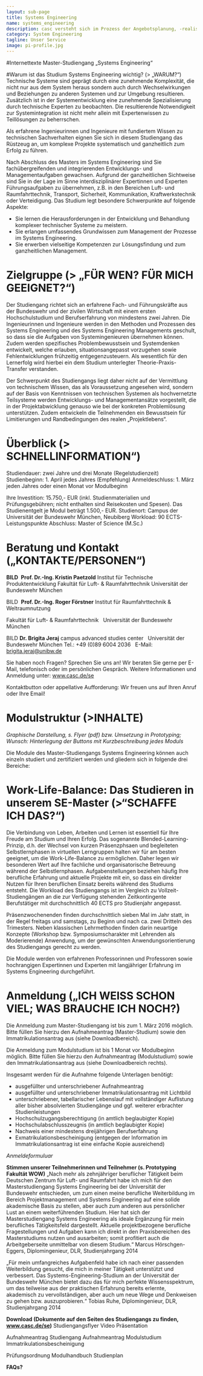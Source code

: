 ```yaml
---
layout: sub-page
title: Systems Engineering
name: systems_engineering
description: casc versteht sich im Prozess der Angebotsplanung, -realisierung und -verbesserung als Dienstleister, der akademischen Verantwortlichen und Unternehmen insbesondere eine administrativ-organisatorische Unterstützung entlang der gesamten Wertschöpfungskette der Weiterbildungsangebote anbietet.
category: System Engineering
tagline: Unser Service
image: pi-profile.jpg
---
```


#Internettexte Master-Studiengang „Systems Engineering“

#Warum ist das Studium Systems Engineering wichtig? (> „WARUM?“)
Technische Systeme sind geprägt durch eine zunehmende Komplexität, die nicht nur aus dem System heraus sondern auch durch Wechselwirkungen und Beziehungen zu anderen Systemen und zur Umgebung resultieren. Zusätzlich ist in der Systementwicklung eine zunehmende Spezialisierung durch technische Experten zu beobachten. Die resultierende Notwendigkeit zur Systemintegration ist nicht mehr allein mit Expertenwissen zu Teillösungen zu beherrschen.

Als erfahrene Ingenieurinnen und Ingenieure mit fundiertem Wissen zu technischen Sachverhalten eignen Sie sich in diesem Studiengang das Rüstzeug an, um komplexe Projekte systematisch und ganzheitlich zum Erfolg zu führen. 

Nach Abschluss des Masters im Systems Engineering sind Sie fachübergreifenden und integrierenden Entwicklungs- und Managementaufgaben gewachsen. Aufgrund der ganzheitlichen Sichtweise sind Sie in der Lage im Sinne interdisziplinärer Expertinnen und Experten Führungsaufgaben zu übernehmen, z.B. in den Bereichen Luft- und Raumfahrttechnik, Transport, Sicherheit, Kommunikation, Kraftwerkstechnik oder Verteidigung.
Das Studium legt besondere Schwerpunkte auf folgende Aspekte:

* Sie lernen die Herausforderungen in der Entwicklung und Behandlung komplexer technischer Systeme zu meistern.
* Sie erlangen umfassendes Grundwissen zum Management der Prozesse im Systems Engineering.
* Sie erwerben vielseitige Kompetenzen zur Lösungsfindung und zum ganzheitlichen Management.


# Zielgruppe (> „FÜR WEN? FÜR MICH GEEIGNET?“)


Der Studiengang richtet sich an erfahrene Fach- und Führungskräfte aus der Bundeswehr und der zivilen Wirtschaft mit einem ersten Hochschulstudium und Berufserfahrung von mindestens zwei Jahren. Die Ingenieurinnen und Ingenieure werden in den Methoden und Prozessen des Systems Engineering und des Systems Engineering Managements geschult, so dass sie die Aufgaben von Systemingenieuren übernehmen können. Zudem werden spezifisches Problembewusstsein und Systemdenken entwickelt, welche erlauben, situationsangepasst vorzugehen sowie Fehlentwicklungen frühzeitig entgegenzusteuern. Als wesentlich für den Lernerfolg wird hierbei ein dem Studium unterlegter Theorie-Praxis-Transfer verstanden.

Der Schwerpunkt des Studiengangs liegt daher nicht auf der Vermittlung von technischem Wissen, das als Voraussetzung angesehen wird, sondern auf der Basis von Kenntnissen von technischen Systemen als hochvernetzte Teilsysteme werden Entwicklungs- und Managementansätze vorgestellt, die in der Projektabwicklung genauso wie bei der konkreten Problemlösung unterstützen. Zudem entwickeln die Teilnehmenden ein Bewusstsein für Limitierungen und Randbedingungen des realen „Projektlebens“. 


# Überblick (> SCHNELLINFORMATION“)
Studiendauer:	    zwei Jahre und drei Monate (Regelstudienzeit)
Studienbeginn:	    1. April jedes Jahres (Empfehlung)
Anmeldeschluss: 	1. März jeden Jahres oder einen Monat vor Modulbeginn

Ihre Investition:	15.750,- EUR (inkl. Studienmaterialien und Prüfungsgebühren; nicht enthalten sind 							Reisekosten und Spesen). Das Studienentgelt je Modul beträgt 1.500,- EUR.
Studienort:			Campus der Universität der Bundeswehr München, Neubiberg
Workload:			90 ECTS-Leistungspunkte
Abschluss:			Master of Science (M.Sc.)

# Beratung und Kontakt („KONTAKTE/PERSONEN“)
**BILD **
**Prof. Dr.-Ing. Kristin Paetzold**	
Institut für Technische Produktentwicklung 
Fakultät für Luft- & Raumfahrttechnik 
Universität der Bundeswehr München

BILD 
**Prof. Dr.-Ing. Roger Förstner**
Institut für Raumfahrttechnik & Weltraumnutzung 

Fakultät für Luft- & Raumfahrttechnik  
Universität der Bundeswehr München 

BILD
**Dr. Brigita Jeraj**
campus advanced studies center	 
Universität der Bundeswehr München
Tel.: +49 (0)89 6004 2036	 
E-Mail: brigita.jeraj@unibw.de	 

Sie haben noch Fragen? Sprechen Sie uns an! Wir beraten Sie gerne per E-Mail, telefonisch oder im persönlichen Gespräch. Weitere Informationen und Anmeldung unter: www.casc.de/se 

Kontaktbutton oder appellative Aufforderung: Wir freuen uns auf Ihren Anruf oder Ihre Email!



# Modulstruktur (>INHALTE)
*Graphische Darstellung, s. Flyer (pdf) bzw. Umsetzung in Prototyping; Wunsch: Hinterlegung der Buttons mit Kurzbeschreibung jedes Moduls*

Die Module des Master-Studiengangs Systems Engineering können auch einzeln studiert und zertifiziert werden und gliedern sich in folgende drei Bereiche:

# Work-Life-Balance: Das Studieren in unserem SE-Master (>“SCHAFFE ICH DAS?“)
Die Verbindung von Leben, Arbeiten und Lernen ist essentiell für Ihre Freude am Studium und Ihren Erfolg. Das sogenannte Blended-Learning-Prinzip, d.h. der Wechsel von kurzen Präsenzphsaen und begleiteten Selbstlernphasen in virtuellen Lerngruppen halten wir für am besten geeignet, um die Work-Life-Balance zu ermöglichen. Daher legen wir besonderen Wert auf Ihre fachliche und organisatorische Betreuung während der Selbstlernphasen. Aufgabenstellungen beziehen häufig Ihre berufliche Erfahrung und aktuelle Projekte mit ein, so dass ein direkter Nutzen für Ihren beruflichen Einsatz bereits während des Studiums entsteht. Die Workload des Studiengangs ist im Vergleich zu Vollzeit-Studiengängen an die zur Verfügung stehenden Zeitkontingente Berufstätiger mit durchschnittlich 40 ECTS pro Studienjahr angepasst.

Präsenzwochenenden finden durchschnittlich sieben Mal im Jahr statt, in der Regel freitags und samstags, zu Beginn und nach ca. zwei Dritteln des Trimesters. Neben klassischen Lehrmethoden finden darin neuartige Konzepte (Workshop bzw. Symposiumscharakter mit Lehrenden als Moderierende) Anwendung, um der gewünschten Anwendungsorientierung des Studiengangs gerecht zu werden.

Die Module werden von erfahrenen Professorinnen und Professoren sowie hochrangigen Expertinnen und Experten mit langjähriger Erfahrung im Systems Engineering durchgeführt.


# Anmeldung („ICH WEISS SCHON VIEL; WAS BRAUCHE ICH NOCH?)
Die Anmeldung zum Master-Studiengang ist bis zum 1. März 2016 möglich. Bitte füllen Sie hierzu den Aufnahmeantrag (Master-Studium) sowie den Immatrikulationsantrag aus (siehe Downloadbereich).

Die Anmeldung zum Modulstudium ist bis 1 Monat vor Modulbeginn möglich. Bitte füllen Sie hierzu den Aufnahmeantrag (Modulstudium) sowie den Immatrikulationsantrag aus (siehe Downloadbereich rechts).

Insgesamt werden für die Aufnahme folgende Unterlagen benötigt:
* ausgefüllter und unterschriebener Aufnahmeantrag
* ausgefüllter und unterschriebener Immatrikulationsantrag mit Lichtbild
* unterschriebener, tabellarischer Lebenslauf mit vollständiger Auflistung aller bisher absolvierten Studiengänge und ggf. weiterer erbrachter Studienleistungen
* Hochschulzugangsberechtigung (in amtlich beglaubigter Kopie)
* Hochschulabschlusszeugnis (in amtlich beglaubigter Kopie)
* Nachweis einer mindestens dreijährigen Berufserfahrung
* Exmatrikulationsbescheinigung (entgegen der Information im Immatrikulationsantrag ist eine einfache Kopie ausreichend)

*Anmeldeformuluar*

**Stimmen unserer Teilnehmerinnen und Teilnehmer (s. Prototyping Fakultät WOW)**
„Nach mehr als zehnjähriger beruflicher Tätigkeit beim Deutschen Zentrum für Luft- und Raumfahrt  habe ich mich für den Masterstudiengang Systems Engineering bei der Universität der Bundeswehr entschieden, um zum einen meine berufliche Weiterbildung im Bereich Projektmanagement und Systems Engineering auf eine solide akademische Basis zu stellen, aber auch zum anderen aus persönlicher Lust an einem weiterführenden Studium. Hier hat sich der Masterstudiengang Systems Engineering als ideale Ergänzung für mein berufliches Tätigkeitsfeld dargestellt. Aktuelle projektbezogene berufliche Fragestellungen und Aufgaben kann ich direkt in den Praxisbereichen des Masterstudiums nutzen und ausarbeiten; somit profitiert auch die Arbeitgeberseite unmittelbar von diesem Studium.“ Marcus Hörschgen-Eggers, Diplomingenieur, DLR, Studienjahrgang 2014

„Für mein umfangreiches Aufgabenfeld habe ich nach einer passenden Weiterbildung gesucht, die mich in meiner Tätigkeit unterstützt und verbessert. Das Systems-Engineering-Studium an der Universität der Bundeswehr München bietet dazu das für mich perfekte Wissensspektrum, um das teilweise aus der praktischen Erfahrung bereits erlernte, akademisch zu vervollständigen, aber auch um neue Wege und Denkweisen zu gehen bzw. auszuprobieren.“
Tobias Ruhe, Diplomingenieur, DLR, Studienjahrgang 2014


**Download (Dokumente auf den Seiten des Studiengangs zu finden, www.casc.de/se)**
Studiengangsflyer
Video
Präsentation

Aufnahmeantrag Studiengang
Aufnahmeantrag Modulstudium
Immatrikulationsbescheinigung

Prüfungsordnung
Modulhandbuch
Studienplan


**FAQs?**
